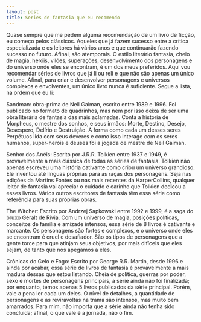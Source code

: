 ```yaml
---
layout: post
title: Series de fantasia que eu recomendo
---
```


Quase sempre que me pedem alguma recomendação de um livro de ficção, eu começo pelos clássicos. Aqueles que já fazem sucesso entre a crítica especializada e os leitores há vários anos e que continuarão fazendo sucesso no futuro. Afinal, são atemporais. O estilo literário fantasia, cheio de magia, heróis, vilões, superações, desenvolvimento dos personagens e do universo onde eles se encontram, é um dos meus preferidos. Aqui vou recomendar séries de livros que já li ou reli e que não são apenas um único volume. Afinal, para criar e desenvolver personagens e universos complexos e envolventes, um único livro nunca é suficiente. Segue a lista, na ordem que eu li:

Sandman: obra-prima de Neil Gaiman, escrito entre 1989 e 1996. Foi publicado no formato de quadrinhos, mas nem por isso deixa de ser uma obra literária de fantasia das mais aclamadas. Conta a história de Morpheus, o mestre dos sonhos, e seus irmãos: Morte, Destino, Desejo, Desespero, Delírio e Destruição. A forma como cada um desses seres Perpétuos lida com seus deveres e como isso interage com os seres humanos, super-heróis e deuses foi a jogada de mestre de Neil Gaiman.

Senhor dos Anéis: Escrito por J.R.R. Tolkien entre 1937 e 1949, é provavelmente a mais clássica de todas as séries de fantasia. Tolkien não apenas escreveu uma história cativante como criou um universo grandioso. Ele inventou até línguas próprias para as raças dos personagens. Seja nas edições da Martins Fontes ou nas mais recentes da HarperCollins, qualquer leitor de fantasia vai apreciar o cuidado e carinho que Tolkien dedicou a esses livros. Vários outros escritores de fantasia têm essa série como referência para suas próprias obras.

The Witcher: Escrito por Andrzej Sapkowski entre 1992 e 1999, é a saga do bruxo Geralt de Rivia. Com um universo de magia, posições políticas, conceitos de família e amizade intensos, essa série de 8 livros é cativante e marcante. Os personagens são fortes e complexos, e o universo onde eles se encontram é cruel e desafiador. São os tipos de personagens que a gente torce para que atinjam seus objetivos, por mais difíceis que eles sejam, de tanto que nos apegamos a eles.

Crônicas do Gelo e Fogo: Escrito por George R.R. Martin, desde 1996 e ainda por acabar, essa série de livros de fantasia é provavelmente a mais madura dessas que estou listando. Cheia de política, guerras por poder, sexo e mortes de personagens principais, a série ainda não foi finalizada; por enquanto, temos apenas 5 livros publicados da série principal. Porém, vale a pena ler cada um deles. O nível de detalhes, a quantidade de personagens e as reviravoltas na trama são intensos, mas muito bem amarrados. Para mim, não importa que a série ainda não tenha sido concluída; afinal, o que vale é a jornada, não o fim.
